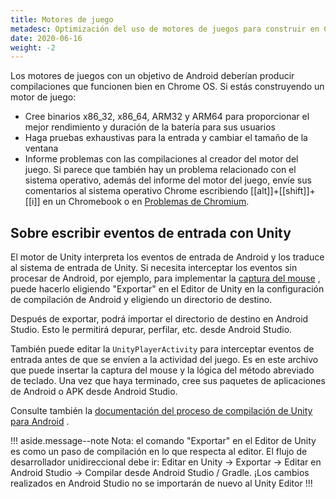```yaml
---
title: Motores de juego
metadesc: Optimización del uso de motores de juegos para construir en Chrome OS.
date: 2020-06-16
weight: -2
---
```


Los motores de juegos con un objetivo de Android deberían producir compilaciones que funcionen bien en Chrome OS. Si estás construyendo un motor de juego:

- Cree binarios x86_32, x86_64, ARM32 y ARM64 para proporcionar el mejor rendimiento y duración de la batería para sus usuarios
- Haga pruebas exhaustivas para la entrada y cambiar el tamaño de la ventana
- Informe problemas con las compilaciones al creador del motor del juego. Si parece que también hay un problema relacionado con el sistema operativo, además del informe del motor del juego, envíe sus comentarios al sistema operativo Chrome escribiendo [[alt]]+[[shift]]+[[i]] en un Chromebook o en [Problemas de Chromium](https://bugs.chromium.org/p/chromium/issues/list).

## Sobre escribir eventos de entrada con Unity

El motor de Unity interpreta los eventos de entrada de Android y los traduce al sistema de entrada de Unity. Si necesita interceptar los eventos sin procesar de Android, por ejemplo, para implementar la [captura del mouse](/{{locale.code}}/games/optimizing-games-inputs#captura-de-ratón) , puede hacerlo eligiendo "Exportar" en el Editor de Unity en la configuración de compilación de Android y eligiendo un directorio de destino.

Después de exportar, podrá importar el directorio de destino en Android Studio. Esto le permitirá depurar, perfilar, etc. desde Android Studio.

También puede editar la `UnityPlayerActivity` para interceptar eventos de entrada antes de que se envíen a la actividad del juego. Es en este archivo que puede insertar la captura del mouse y la lógica del método abreviado de teclado. Una vez que haya terminado, cree sus paquetes de aplicaciones de Android o APK desde Android Studio.

Consulte también la [documentación del proceso de compilación de Unity para Android](https://docs.unity3d.com/Manual/android-BuildProcess.html) .

!!! aside.message--note
Nota: el comando "Exportar" en el Editor de Unity es como un paso de compilación en lo que respecta al editor. El flujo de desarrollador unidireccional debe ir: Editar en Unity -> Exportar -> Editar en Android Studio -> Compilar desde Android Studio / Gradle. ¡Los cambios realizados en Android Studio no se importarán de nuevo al Unity Editor
!!!
